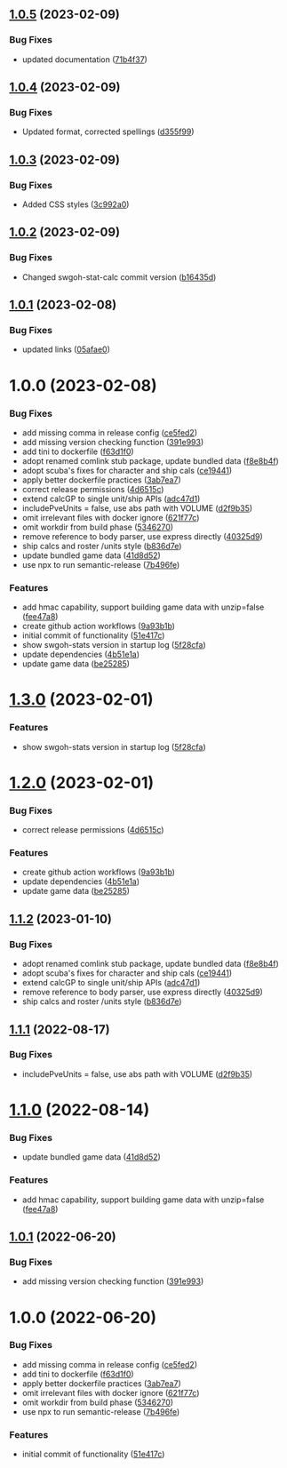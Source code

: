 ## [1.0.5](https://github.com/kidori2/swgoh-stats/compare/v1.0.4...v1.0.5) (2023-02-09)


### Bug Fixes

* updated documentation ([71b4f37](https://github.com/kidori2/swgoh-stats/commit/71b4f3769e983bb95ceeb5cc4ad0dc123e4eab8d))

## [1.0.4](https://github.com/kidori2/swgoh-stats/compare/v1.0.3...v1.0.4) (2023-02-09)


### Bug Fixes

* Updated format, corrected spellings ([d355f99](https://github.com/kidori2/swgoh-stats/commit/d355f99e9434fa4347be37c740a51cb18a22cc1c))

## [1.0.3](https://github.com/kidori2/swgoh-stats/compare/v1.0.2...v1.0.3) (2023-02-09)


### Bug Fixes

* Added CSS styles ([3c992a0](https://github.com/kidori2/swgoh-stats/commit/3c992a004227a4bc0c3bdb3d77d459652a7cfe48))

## [1.0.2](https://github.com/kidori2/swgoh-stats/compare/v1.0.1...v1.0.2) (2023-02-09)


### Bug Fixes

* Changed swgoh-stat-calc commit version ([b16435d](https://github.com/kidori2/swgoh-stats/commit/b16435d9ec90725b2ca95b5dbfbf9855001d88d5))

## [1.0.1](https://github.com/kidori2/swgoh-stats/compare/v1.0.0...v1.0.1) (2023-02-08)


### Bug Fixes

* updated links ([05afae0](https://github.com/kidori2/swgoh-stats/commit/05afae0d2bd3c32bd8c6c96184fcb615a5f51e6d))

# 1.0.0 (2023-02-08)


### Bug Fixes

* add missing comma in release config ([ce5fed2](https://github.com/kidori2/swgoh-stats/commit/ce5fed29b1b37a5521cbb1de518de0d1a389587e))
* add missing version checking function ([391e993](https://github.com/kidori2/swgoh-stats/commit/391e99377f7f44fc51326e537c9f7b01cfc03d33))
* add tini to dockerfile ([f63d1f0](https://github.com/kidori2/swgoh-stats/commit/f63d1f0891638c22d09e3b1ab4df1c1a18d3bcd7))
* adopt renamed comlink stub package, update bundled data ([f8e8b4f](https://github.com/kidori2/swgoh-stats/commit/f8e8b4f60a21a446cf10945870bfd2f9ee32a7b0))
* adopt scuba's fixes for character and ship cals ([ce19441](https://github.com/kidori2/swgoh-stats/commit/ce194410cb62ebeb4461c726b28ae6f04ffc2886))
* apply better dockerfile practices ([3ab7ea7](https://github.com/kidori2/swgoh-stats/commit/3ab7ea7ef3f5513969f1f7091a9aa090b44f67b1))
* correct release permissions ([4d6515c](https://github.com/kidori2/swgoh-stats/commit/4d6515cc204dd9f126413861fef8845b62585413))
* extend calcGP to single unit/ship APIs ([adc47d1](https://github.com/kidori2/swgoh-stats/commit/adc47d11d347fa4c546e903c92e3297e7f722fa4))
* includePveUnits = false, use abs path with VOLUME ([d2f9b35](https://github.com/kidori2/swgoh-stats/commit/d2f9b356e0e31a99863893b6fa1fd0dc20a8902e))
* omit irrelevant files with docker ignore ([621f77c](https://github.com/kidori2/swgoh-stats/commit/621f77cfa5862c584bcbe2c3e83080c254029ce0))
* omit workdir from build phase ([5346270](https://github.com/kidori2/swgoh-stats/commit/5346270ab48ca3b333f96475237f8e2756faffb9))
* remove reference to body parser, use express directly ([40325d9](https://github.com/kidori2/swgoh-stats/commit/40325d97874927ede29bd6fa35b85c7fabe2a041))
* ship calcs and roster /units style ([b836d7e](https://github.com/kidori2/swgoh-stats/commit/b836d7ece554b19612d2874f017ed2f4a72b2978))
* update bundled game data ([41d8d52](https://github.com/kidori2/swgoh-stats/commit/41d8d520383e7512b226ff04806fdc9763131be7))
* use npx to run semantic-release ([7b496fe](https://github.com/kidori2/swgoh-stats/commit/7b496fe3bfa8288042dc7fc40aa5a4d1fe9aa0ea))


### Features

* add hmac capability, support building game data with unzip=false ([fee47a8](https://github.com/kidori2/swgoh-stats/commit/fee47a8c155d79e353df5285f2326f31f1d699d9))
* create github action workflows ([9a93b1b](https://github.com/kidori2/swgoh-stats/commit/9a93b1bf425575d2800f51f71edc8626ba7b6f5c))
* initial commit of functionality ([51e417c](https://github.com/kidori2/swgoh-stats/commit/51e417c573179126713b6369b7ed86f399279084))
* show swgoh-stats version in startup log ([5f28cfa](https://github.com/kidori2/swgoh-stats/commit/5f28cfa95fa3f6adca19682d21a25c706a990bdb))
* update dependencies ([4b51e1a](https://github.com/kidori2/swgoh-stats/commit/4b51e1a49b37cd95e8248f12101d033a7f355fbe))
* update game data ([be25285](https://github.com/kidori2/swgoh-stats/commit/be25285c0b1576a46895090cdb1a41c894d4b42c))

# [1.3.0](https://github.com/swgoh-utils/swgoh-stats/compare/v1.2.0...v1.3.0) (2023-02-01)


### Features

* show swgoh-stats version in startup log ([5f28cfa](https://github.com/swgoh-utils/swgoh-stats/commit/5f28cfa95fa3f6adca19682d21a25c706a990bdb))

# [1.2.0](https://github.com/swgoh-utils/swgoh-stats/compare/v1.1.2...v1.2.0) (2023-02-01)


### Bug Fixes

* correct release permissions ([4d6515c](https://github.com/swgoh-utils/swgoh-stats/commit/4d6515cc204dd9f126413861fef8845b62585413))


### Features

* create github action workflows ([9a93b1b](https://github.com/swgoh-utils/swgoh-stats/commit/9a93b1bf425575d2800f51f71edc8626ba7b6f5c))
* update dependencies ([4b51e1a](https://github.com/swgoh-utils/swgoh-stats/commit/4b51e1a49b37cd95e8248f12101d033a7f355fbe))
* update game data ([be25285](https://github.com/swgoh-utils/swgoh-stats/commit/be25285c0b1576a46895090cdb1a41c894d4b42c))

## [1.1.2](https://github.com/swgoh-utils/swgoh-stats/compare/v1.1.1...v1.1.2) (2023-01-10)


### Bug Fixes

* adopt renamed comlink stub package, update bundled data ([f8e8b4f](https://github.com/swgoh-utils/swgoh-stats/commit/f8e8b4f60a21a446cf10945870bfd2f9ee32a7b0))
* adopt scuba's fixes for character and ship cals ([ce19441](https://github.com/swgoh-utils/swgoh-stats/commit/ce194410cb62ebeb4461c726b28ae6f04ffc2886))
* extend calcGP to single unit/ship APIs ([adc47d1](https://github.com/swgoh-utils/swgoh-stats/commit/adc47d11d347fa4c546e903c92e3297e7f722fa4))
* remove reference to body parser, use express directly ([40325d9](https://github.com/swgoh-utils/swgoh-stats/commit/40325d97874927ede29bd6fa35b85c7fabe2a041))
* ship calcs and roster /units style ([b836d7e](https://github.com/swgoh-utils/swgoh-stats/commit/b836d7ece554b19612d2874f017ed2f4a72b2978))

## [1.1.1](https://github.com/swgoh-utils/swgoh-stats/compare/v1.1.0...v1.1.1) (2022-08-17)


### Bug Fixes

* includePveUnits = false, use abs path with VOLUME ([d2f9b35](https://github.com/swgoh-utils/swgoh-stats/commit/d2f9b356e0e31a99863893b6fa1fd0dc20a8902e))

# [1.1.0](https://github.com/swgoh-utils/swgoh-stats/compare/v1.0.1...v1.1.0) (2022-08-14)


### Bug Fixes

* update bundled game data ([41d8d52](https://github.com/swgoh-utils/swgoh-stats/commit/41d8d520383e7512b226ff04806fdc9763131be7))


### Features

* add hmac capability, support building game data with unzip=false ([fee47a8](https://github.com/swgoh-utils/swgoh-stats/commit/fee47a8c155d79e353df5285f2326f31f1d699d9))

## [1.0.1](https://github.com/swgoh-utils/swgoh-stats/compare/v1.0.0...v1.0.1) (2022-06-20)


### Bug Fixes

* add missing version checking function ([391e993](https://github.com/swgoh-utils/swgoh-stats/commit/391e99377f7f44fc51326e537c9f7b01cfc03d33))

# 1.0.0 (2022-06-20)


### Bug Fixes

* add missing comma in release config ([ce5fed2](https://github.com/swgoh-utils/swgoh-stats/commit/ce5fed29b1b37a5521cbb1de518de0d1a389587e))
* add tini to dockerfile ([f63d1f0](https://github.com/swgoh-utils/swgoh-stats/commit/f63d1f0891638c22d09e3b1ab4df1c1a18d3bcd7))
* apply better dockerfile practices ([3ab7ea7](https://github.com/swgoh-utils/swgoh-stats/commit/3ab7ea7ef3f5513969f1f7091a9aa090b44f67b1))
* omit irrelevant files with docker ignore ([621f77c](https://github.com/swgoh-utils/swgoh-stats/commit/621f77cfa5862c584bcbe2c3e83080c254029ce0))
* omit workdir from build phase ([5346270](https://github.com/swgoh-utils/swgoh-stats/commit/5346270ab48ca3b333f96475237f8e2756faffb9))
* use npx to run semantic-release ([7b496fe](https://github.com/swgoh-utils/swgoh-stats/commit/7b496fe3bfa8288042dc7fc40aa5a4d1fe9aa0ea))


### Features

* initial commit of functionality ([51e417c](https://github.com/swgoh-utils/swgoh-stats/commit/51e417c573179126713b6369b7ed86f399279084))

